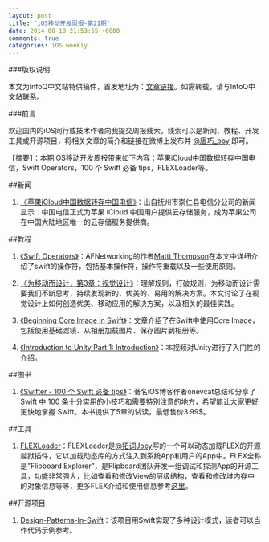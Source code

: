 ```yaml
---
layout: post
title: "iOS移动开发周报-第21期"
date: 2014-08-18 21:53:55 +0800
comments: true
categories: iOS weekly
---
```


###版权说明

本文为InfoQ中文站特供稿件，首发地址为：[文章链接](http://www.infoq.com/cn/news/2014/08/apple-icloud)。如需转载，请与InfoQ中文站联系。

###前言

欢迎国内的iOS同行或技术作者向我提交周报线索，线索可以是新闻、教程、开发工具或开源项目，将相关文章的简介和链接在微博上发布并 [@唐巧_boy](http://weibo.com/tangqiaoboy) 即可。

【摘要】：本期iOS移动开发周报带来如下内容：苹果iCloud中国数据转存中国电信，Swift Operators，100 个 Swift 必备 tips，FLEXLoader等。

##新闻

 1. [《苹果iCloud中国数据转存中国电信》](http://www.36kr.com/p/214546)：出自抚州市崇仁县电信分公司的新闻显示：中国电信正式为苹果 iCloud 中国用户提供云存储服务，成为苹果公司在中国大陆地区唯一的云存储服务提供商。

##教程

 1. [《Swift Operators》](http://nshipster.com/swift-operators/)：AFNetworking的作者[Mattt Thompson](http://mattt.me/)在本文中详细介绍了swift的操作符，包括基本操作符，操作符重载以及一些使用原则。

 1. [《为移动而设计，第3章：视觉设计》](http://s2dongman.com/?p=658)：理解规则，打破规则，为移动而设计需要我们不断思考，持续发现新的、优美的、易用的解决方案。本文讨论了在视觉设计上如何创造优美、移动应用的解决方案，以及相关的最佳实践。

 1. [《Beginning Core Image in Swift》](http://www.raywenderlich.com/76285/beginning-core-image-swift)：文章介绍了在Swift中使用Core Image，包括使用基础滤镜、从相册加载图片、保存图片到相册等。

 1. [《Introduction to Unity Part 1: Introduction》](http://www.raywenderlich.com/79863/video-tutorial-introduction-unity-part-1-introduction)：本视频对Unity进行了入门性的介绍。

##图书

 1. [《Swifter - 100 个 Swift 必备 tips》](https://leanpub.com/swifter)：著名iOS博客作者onevcat总结和分享了 Swift 中 100 条十分实用的小技巧和需要特别注意的地方，希望能让大家更好更快地掌握 Swift。本书提供了5章的试读，最低售价3.99$。

##工具

 1. [FLEXLoader](http://joeyio.com/2014/08/12/tweak-flexloader/)：FLEXLoader是[@拓词Joey](http://weibo.com/2js3)写的一个可以动态加载FLEX的开源越狱插件，它以加载动态库的方式注入到系统App和用户的App中。FLEX全称是”Flipboard Explorer”，是Flipboard团队开发一组调试和探测App的开源工具，功能非常强大，比如查看和修改View的层级结构，查看和修改堆内存中的对象信息等等，更多FLEX介绍和使用信息参考[这里](https://github.com/Flipboard/FLEX)。

##开源项目

 1. [Design-Patterns-In-Swift](https://github.com/ochococo/Design-Patterns-In-Swift)：该项目用Swift实现了多种设计模式，读者可以当作代码示例参考。
 
